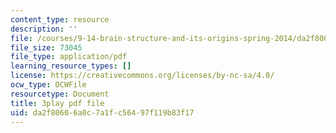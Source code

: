 ```yaml
---
content_type: resource
description: ''
file: /courses/9-14-brain-structure-and-its-origins-spring-2014/da2f80606a0c7a1fc56497f119b83f17_555124.pdf
file_size: 73045
file_type: application/pdf
learning_resource_types: []
license: https://creativecommons.org/licenses/by-nc-sa/4.0/
ocw_type: OCWFile
resourcetype: Document
title: 3play pdf file
uid: da2f8060-6a0c-7a1f-c564-97f119b83f17
---
```

